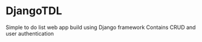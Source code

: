 # DjangoTDL

Simple to do list web app build using Django framework
Contains CRUD and user authentication
